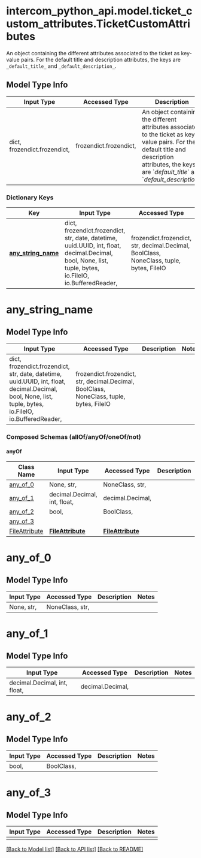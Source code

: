 # intercom_python_api.model.ticket_custom_attributes.TicketCustomAttributes

An object containing the different attributes associated to the ticket as key-value pairs. For the default title and description attributes, the keys are `_default_title_` and `_default_description_`.

## Model Type Info
Input Type | Accessed Type | Description | Notes
------------ | ------------- | ------------- | -------------
dict, frozendict.frozendict,  | frozendict.frozendict,  | An object containing the different attributes associated to the ticket as key-value pairs. For the default title and description attributes, the keys are &#x60;_default_title_&#x60; and &#x60;_default_description_&#x60;. | 

### Dictionary Keys
Key | Input Type | Accessed Type | Description | Notes
------------ | ------------- | ------------- | ------------- | -------------
**[any_string_name](#any_string_name)** | dict, frozendict.frozendict, str, date, datetime, uuid.UUID, int, float, decimal.Decimal, bool, None, list, tuple, bytes, io.FileIO, io.BufferedReader,  | frozendict.frozendict, str, decimal.Decimal, BoolClass, NoneClass, tuple, bytes, FileIO | any string name can be used but the value must be the correct type | [optional] 

# any_string_name

## Model Type Info
Input Type | Accessed Type | Description | Notes
------------ | ------------- | ------------- | -------------
dict, frozendict.frozendict, str, date, datetime, uuid.UUID, int, float, decimal.Decimal, bool, None, list, tuple, bytes, io.FileIO, io.BufferedReader,  | frozendict.frozendict, str, decimal.Decimal, BoolClass, NoneClass, tuple, bytes, FileIO |  | 

### Composed Schemas (allOf/anyOf/oneOf/not)
#### anyOf
Class Name | Input Type | Accessed Type | Description | Notes
------------- | ------------- | ------------- | ------------- | -------------
[any_of_0](#any_of_0) | None, str,  | NoneClass, str,  |  | 
[any_of_1](#any_of_1) | decimal.Decimal, int, float,  | decimal.Decimal,  |  | 
[any_of_2](#any_of_2) | bool,  | BoolClass,  |  | 
[any_of_3](#any_of_3) |  |  |  | 
[FileAttribute](FileAttribute.md) | [**FileAttribute**](FileAttribute.md) | [**FileAttribute**](FileAttribute.md) |  | 

# any_of_0

## Model Type Info
Input Type | Accessed Type | Description | Notes
------------ | ------------- | ------------- | -------------
None, str,  | NoneClass, str,  |  | 

# any_of_1

## Model Type Info
Input Type | Accessed Type | Description | Notes
------------ | ------------- | ------------- | -------------
decimal.Decimal, int, float,  | decimal.Decimal,  |  | 

# any_of_2

## Model Type Info
Input Type | Accessed Type | Description | Notes
------------ | ------------- | ------------- | -------------
bool,  | BoolClass,  |  | 

# any_of_3

## Model Type Info
Input Type | Accessed Type | Description | Notes
------------ | ------------- | ------------- | -------------
 |  |  | 

[[Back to Model list]](../../README.md#documentation-for-models) [[Back to API list]](../../README.md#documentation-for-api-endpoints) [[Back to README]](../../README.md)

